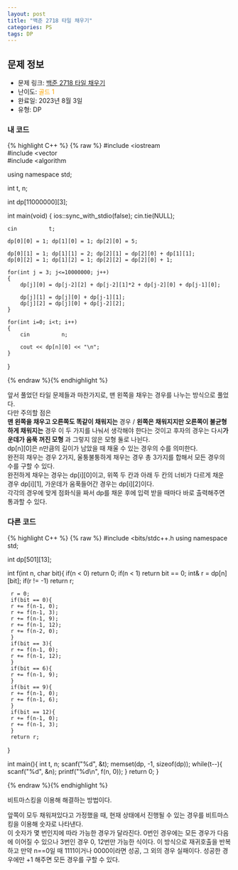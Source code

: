 ```yaml
---
layout: post
title: "백준 2718 타일 채우기"
categories: PS
tags: DP
---
```


## 문제 정보
- 문제 링크: [백준 2718 타일 채우기](https://www.acmicpc.net/problem/2718)
- 난이도: <span style="color:#FFA500">골드 1</span>
- 완료일: 2023년 8월 3일
- 유형: DP

### 내 코드

{% highlight C++ %} {% raw %}
#include <iostream	
#include <vector	
#include <algorithm	

using namespace std;

int t, n;

int dp[11000000][3];

int main(void)
{
	ios::sync_with_stdio(false); cin.tie(NULL);
	
	cin 		 t;
		
	dp[0][0] = 1; dp[1][0] = 1; dp[2][0] = 5;

	dp[0][1] = 1; dp[1][1] = 2; dp[2][1] = dp[2][0] + dp[1][1];
	dp[0][2] = 1; dp[1][2] = 1; dp[2][2] = dp[2][0] + 1;

	for(int j = 3; j<=10000000; j++)
	{
		dp[j][0] = dp[j-2][2] + dp[j-2][1]*2 + dp[j-2][0] + dp[j-1][0];
	
		dp[j][1] = dp[j][0] + dp[j-1][1];
		dp[j][2] = dp[j][0] + dp[j-2][2];
	}
	
	for(int i=0; i<t; i++)
	{
		cin 		 n;
		
		cout << dp[n][0] << "\n";
	}
}

{% endraw %}{% endhighlight %}

앞서 풀었던 타일 문제들과 마찬가지로, 맨 왼쪽을 채우는 경우를 나누는 방식으로 풀었다.  
다만 주의할 점은   
**맨 왼쪽을 채우고 오른쪽도 똑같이 채워지는** 경우 / **왼쪽은 채워지지만 오른쪽이 불균형하게 채워지는** 경우 이 두 가지를 나눠서 생각해야 한다는 것이고 후자의 경우는 다시**가운데가 움푹 꺼진 모형** 과 그렇지 않은 모형 둘로 나뉜다.  
dp[n][0]은 n만큼의 길이가 남았을 때 채울 수 있는 경우의 수를 의미한다.  
완전히 채우는 경우 2가지, 울퉁불퉁하게 채우는 경우 총 3가지를 합해서 모든 경우의 수를 구할 수 있다.  
완전하게 채우는 경우는 dp[i][0]이고, 위쪽 두 칸과 아래 두 칸의 너비가 다르게 채운 경우 dp[i][1], 가운데가 움푹들어간 경우는 dp[i][2]이다.  
각각의 경우에 맞게 점화식을 짜서 dp를 채운 후에 입력 받을 때마다 바로 출력해주면 통과할 수 있다.  

### 다른 코드

{% highlight C++ %} {% raw %}
#include <bits/stdc++.h	
using namespace std;

int dp[501][13];

int f(int n, char bit){
	 if(n < 0) return 0;
	 if(n < 1) return bit == 0;
	 int& r = dp[n][bit];
	 if(r != -1) return r;
	 
	 r = 0;
	 if(bit == 0){
	 r += f(n-1, 0);
	 r += f(n-1, 3);
	 r += f(n-1, 9);
	 r += f(n-1, 12);
	 r += f(n-2, 0);
	 }
	 if(bit == 3){
	 r += f(n-1, 0);
	 r += f(n-1, 12);
	 }
	 if(bit == 6){
	 r += f(n-1, 9);
	 }
	 if(bit == 9){
	 r += f(n-1, 0);
	 r += f(n-1, 6);
	 }
	 if(bit == 12){
	 r += f(n-1, 0);
	 r += f(n-1, 3);
	 }
	 return r;
}

int main(){
	 int t, n;
	 scanf("%d", &t);
	 memset(dp, -1, sizeof(dp));
	 while(t--){
	 scanf("%d", &n);
	 printf("%d\n", f(n, 0));
	 }
	 return 0;
}

{% endraw %}{% endhighlight %}

비트마스킹을 이용해 해결하는 방법이다.

앞쪽이 모두 채워져있다고 가정했을 때, 현재 상태에서 진행될 수 있는 경우를 비트마스킹을 이용해 숫자로 나타낸다.  
이 숫자가 몇 번인지에 따라 가능한 경우가 달라진다. 0번인 경우에는 모든 경우가 다음에 이어질 수 있으나 3번인 경우 0, 12번만 가능한 식이다. 이 방식으로 재귀호출을 반복하고 만약 n==0일 때 1111이거나 0000이라면 성공, 그 외의 경우 실패이다. 성공한 경우에만 +1 해주면 모든 경우를 구할 수 있다.  

